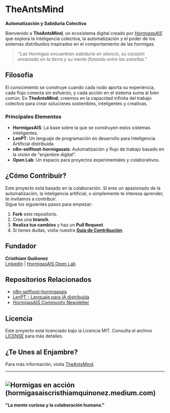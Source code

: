 # TheAntsMind  
**Automatización y Sabiduría Colectiva**

Bienvenido a **TheAntsMind**, un ecosistema digital creado por *[HormigasAIS](https://github.com/HormigasAIS-ux)* que explora la inteligencia colectiva, la automatización y el poder de los sistemas distribuidos inspirados en el comportamiento de las hormigas.

> *"Las Hormigas encuentran sabiduría en silencio, su corazón enraizado en la tierra y su mente flotando entre las estrellas."*

## Filosofía  
El conocimiento se construye cuando cada nodo aporta su experiencia, cada flujo conecta sin esfuerzo, y cada acción en el sistema suma al bien común. En **TheAntsMind**, creemos en la capacidad infinita del trabajo colectivo para crear soluciones sostenibles, inteligentes y creativas.

### Principales Elementos  
- **HormigasAIS**: La base sobre la que se construyen estos sistemas inteligentes.  
- **LenPT**: Un lenguaje de programación en desarrollo para Inteligencia Artificial distribuida.  
- **n8n-selfhost-hormigasais**: Automatización y flujo de trabajo basado en la visión de "enjambre digital".  
- **Open Lab**: Un espacio para proyectos experimentales y colaborativos.

## ¿Cómo Contribuir?  
Este proyecto está basado en la colaboración. Si eres un apasionado de la automatización, la inteligencia artificial, o simplemente te interesa aprender, te invitamos a contribuir.  
Sigue los siguientes pasos para empezar:

1. **Fork** este repositorio.
2. Crea una **branch**.
3. **Realiza tus cambios** y haz un **Pull Request**.
4. Si tienes dudas, visita nuestra **[Guía de Contribución](#)**.

## Fundador  
**Cristhiam Quiñonez**  
[LinkedIn](https://www.linkedin.com/in/hormigasais) | [HormigasAIS Open Lab](https://github.com/HormigasAIS-ux)

## Repositorios Relacionados  
- [n8n-selfhost-hormigasais](https://github.com/HormigasAIS-ux/n8n-selfhost-hormigasais)
- [LenPT - Lenguaje para IA distribuida](#)
- [HormigasAIS Community Newsletter](#)

## Licencia  
Este proyecto está licenciado bajo la Licencia MIT. Consulta el archivo [LICENSE](LICENSE) para más detalles.

## ¿Te Unes al Enjambre?  
Para más información, visita [TheAntsMind](https://github.com/TheAntsMind).

---

![Hormigas en acción](https://upload.wikimedia.org/wikipedia/commons/a/a4/Ant_colony_cropped.jpg)
(hormigasaiscristhiamquinonez.medium.com)
---

**"La mente curiosa y la colaboración humana."**
